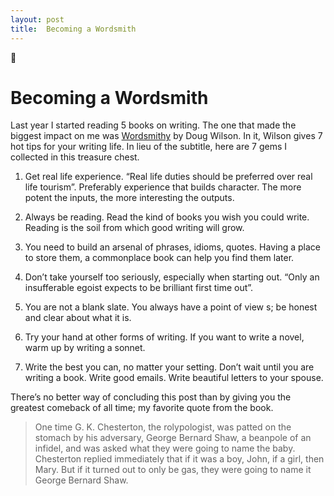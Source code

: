 ```yaml
---
layout: post
title:  Becoming a Wordsmith
---
```


# Becoming a Wordsmith
Last year I started reading 5 books on writing. The one that made the biggest impact on me was [Wordsmithy](https://www.amazon.com/Wordsmithy-Hot-Tips-Writing-Life-ebook/dp/B007Y90XNY/ref=mt_kindle?_encoding=UTF8&me=) by Doug Wilson. In it, Wilson gives 7 hot tips for your writing life. In lieu of the subtitle, here are 7 gems I collected in this treasure chest.

1. Get real life experience. “Real life duties should be preferred over real life tourism”. Preferably experience that builds character. The more potent the inputs, the more interesting the outputs.

2. Always be reading. Read the kind of books you wish you could write. Reading is the soil from which good writing will grow.

3. You need to build an arsenal of phrases, idioms, quotes. Having a place to store them, a commonplace book can help you find them later.

4. Don’t take yourself too seriously, especially when starting out. “Only an insufferable egoist expects to be brilliant first time out”.  

5. You are not a blank slate. You always have a point of view s; be honest and clear about what it is.

6. Try your hand at other forms of writing. If you want to write a novel, warm up by writing a sonnet.

7. Write the best you can, no matter your setting. Don’t wait until you are writing a book. Write good emails. Write beautiful letters to your spouse.

There’s no better way of concluding this post than by giving you the greatest comeback of all time; my favorite quote from the book.

> One time G. K. Chesterton, the rolypologist, was patted on the stomach by his adversary, George Bernard Shaw, a beanpole of an infidel, and was asked what they were going to name the baby. Chesterton replied immediately that if it was a boy, John, if a girl, then Mary. But if it turned out to only be gas, they were going to name it George Bernard Shaw.
